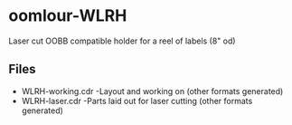 # oomlour-WLRH

Laser cut OOBB compatible holder for a reel of labels (8" od)

## Files

* WLRH-working.cdr  -Layout and working on (other formats generated)
* WLRH-laser.cdr  -Parts laid out for laser cutting (other formats generated)